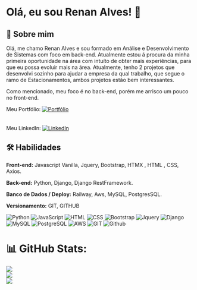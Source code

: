 
# Olá, eu sou Renan Alves! 👋


## 🚀 Sobre mim
Olá, me chamo Renan Alves e sou formado em Análise e Desenvolvimento de Sistemas com foco em back-end.
Atualmente estou á procura da minha primeira oportunidade na área com intuíto de obter mais experiências, para que eu possa evoluir mais na área.
Atualmente, tenho 2 projetos que desenvolvi sozinho para ajudar a empresa da qual trabalho, que segue o ramo de Estacionamentos, ambos projetos estão bem interessantes.


Como mencionado, meu foco é no back-end, porém me arrisco um pouco no front-end.

Meu Portfólio: [![Portfólio](https://img.shields.io/badge/website-000000?style=for-the-badge&logo=About.me&logoColor=white)](https://renanalves.up.railway.app/) <br> <br> <br>
Meu LinkedIn: [![LinkedIn](https://img.shields.io/badge/LinkedIn-%230077B5.svg?logo=linkedin&logoColor=white)](http://www.linkedin.com/in/renan-alves-silva)


## 🛠 Habilidades
**Front-end:** Javascript Vanilla, Jquery, Bootstrap, HTMX , HTML , CSS, Axios.

**Back-end:** Python, Django, Django RestFramework.

**Banco de Dados / Deploy:** Railway, Aws, MySQL, PostgresSQL.

**Versionamento:** GIT, GITHUB

![Python](https://img.shields.io/badge/Python-3776AB?style=for-the-badge&logo=python&logoColor=white)
![JavaScript](https://img.shields.io/badge/JavaScript-F7DF1E?style=for-the-badge&logo=javascript&logoColor=black) ![HTML](https://img.shields.io/badge/HTML5-E34F26?style=for-the-badge&logo=html5&logoColor=white) ![CSS](https://img.shields.io/badge/CSS3-1572B6?style=for-the-badge&logo=css3&logoColor=white) ![Bootstrap](https://img.shields.io/badge/Bootstrap-563D7C?style=for-the-badge&logo=bootstrap&logoColor=white) ![Jquery](https://img.shields.io/badge/jQuery-0769AD?style=for-the-badge&logo=jquery&logoColor=white) ![Django](https://img.shields.io/badge/Django-092E20?style=for-the-badge&logo=django&logoColor=white) ![MySQL](https://img.shields.io/badge/MySQL-00000F?style=for-the-badge&logo=mysql&logoColor=white) ![PostgreSQL](https://img.shields.io/badge/PostgreSQL-316192?style=for-the-badge&logo=postgresql&logoColor=white) ![AWS](https://img.shields.io/badge/Amazon_AWS-232F3E?style=for-the-badge&logo=amazon-aws&logoColor=white) ![GIT](https://img.shields.io/badge/GIT-E44C30?style=for-the-badge&logo=git&logoColor=white) ![Github](https://img.shields.io/badge/GitHub-100000?style=for-the-badge&logo=github&logoColor=white)



# 📊 GitHub Stats:
![](https://github-readme-stats.vercel.app/api?username=RenanAlvesSilva&theme=radical&hide_border=false&include_all_commits=true&count_private=true)<br/>
![](https://github-readme-streak-stats.herokuapp.com/?user=RenanAlvesSilva&theme=radical&hide_border=false)<br/>
![](https://github-readme-stats.vercel.app/api/top-langs/?username=RenanAlvesSilva&theme=radical&hide_border=false&include_all_commits=true&count_private=true&layout=compact)


